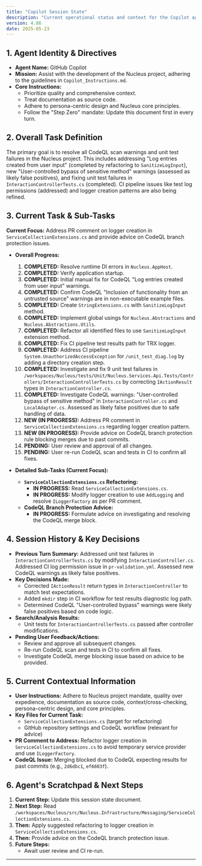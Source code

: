 ```yaml
---
title: "Copilot Session State"
description: "Current operational status and context for the Copilot agent."
version: 4.86
date: 2025-05-23
---
```


## 1. Agent Identity & Directives

*   **Agent Name:** GitHub Copilot
*   **Mission:** Assist with the development of the Nucleus project, adhering to the guidelines in `Copilot_Instructions.md`.
*   **Core Instructions:**
    *   Prioritize quality and comprehensive context.
    *   Treat documentation as source code.
    *   Adhere to persona-centric design and Nucleus core principles.
    *   Follow the "Step Zero" mandate: Update this document first in every turn.

## 2. Overall Task Definition

The primary goal is to resolve all CodeQL scan warnings and unit test failures in the Nucleus project. This includes addressing "Log entries created from user input" (completed by refactoring to `SanitizeLogInput`), new "User-controlled bypass of sensitive method" warnings (assessed as likely false positives), and fixing unit test failures in `InteractionControllerTests.cs` (completed). CI pipeline issues like test log permissions (addressed) and logger creation patterns are also being refined.

## 3. Current Task & Sub-Tasks

**Current Focus:** Address PR comment on logger creation in `ServiceCollectionExtensions.cs` and provide advice on CodeQL branch protection issues.

*   **Overall Progress:**
    1.  **COMPLETED:** Resolve runtime DI errors in `Nucleus.AppHost`.
    2.  **COMPLETED:** Verify application startup.
    3.  **COMPLETED:** Initial manual fix for CodeQL "Log entries created from user input" warnings.
    4.  **COMPLETED:** Confirm CodeQL "Inclusion of functionality from an untrusted source" warnings are in non-executable example files.
    5.  **COMPLETED:** Create `StringExtensions.cs` with `SanitizeLogInput` method.
    6.  **COMPLETED:** Implement global usings for `Nucleus.Abstractions` and `Nucleus.Abstractions.Utils`.
    7.  **COMPLETED:** Refactor all identified files to use `SanitizeLogInput` extension method.
    8.  **COMPLETED:** Fix CI pipeline test results path for TRX logger.
    9.  **COMPLETED:** Address CI pipeline `System.UnauthorizedAccessException` for `/unit_test_diag.log` by adding a directory creation step.
    10. **COMPLETED:** Investigate and fix 9 unit test failures in `/workspaces/Nucleus/tests/Unit/Nucleus.Services.Api.Tests/Controllers/InteractionControllerTests.cs` by correcting `IActionResult` types in `InteractionController.cs`.
    11. **COMPLETED:** Investigate CodeQL warnings: "User-controlled bypass of sensitive method" in `InteractionController.cs` and `LocalAdapter.cs`. Assessed as likely false positives due to safe handling of data.
    12. **NEW (IN PROGRESS):** Address PR comment in `ServiceCollectionExtensions.cs` regarding logger creation pattern.
    13. **NEW (IN PROGRESS):** Provide advice on CodeQL branch protection rule blocking merges due to past commits.
    14. **PENDING:** User review and approval of all changes.
    15. **PENDING:** User re-run CodeQL scan and tests in CI to confirm all fixes.

*   **Detailed Sub-Tasks (Current Focus):**
    *   **`ServiceCollectionExtensions.cs` Refactoring:**
        *   **IN PROGRESS:** Read `ServiceCollectionExtensions.cs`.
        *   **IN PROGRESS:** Modify logger creation to use `AddLogging` and resolve `ILoggerFactory` as per PR comment.
    *   **CodeQL Branch Protection Advice:**
        *   **IN PROGRESS:** Formulate advice on investigating and resolving the CodeQL merge block.

## 4. Session History & Key Decisions

*   **Previous Turn Summary:** Addressed unit test failures in `InteractionControllerTests.cs` by modifying `InteractionController.cs`. Addressed CI log permission issue in `pr-validation.yml`. Assessed new CodeQL warnings as likely false positives.
*   **Key Decisions Made:**
    *   Corrected `IActionResult` return types in `InteractionController` to match test expectations.
    *   Added `mkdir` step in CI workflow for test results diagnostic log path.
    *   Determined CodeQL "User-controlled bypass" warnings were likely false positives based on code logic.
*   **Search/Analysis Results:**
    *   Unit tests for `InteractionControllerTests.cs` passed after controller modifications.
*   **Pending User Feedback/Actions:**
    *   Review and approve all subsequent changes.
    *   Re-run CodeQL scan and tests in CI to confirm all fixes.
    *   Investigate CodeQL merge blocking issue based on advice to be provided.

## 5. Current Contextual Information

*   **User Instructions:** Adhere to Nucleus project mandate, quality over expedience, documentation as source code, context/cross-checking, persona-centric design, and core principles.
*   **Key Files for Current Task:**
    *   `ServiceCollectionExtensions.cs` (target for refactoring)
    *   GitHub repository settings and CodeQL workflow (relevant for advice)
*   **PR Comment to Address:** Refactor logger creation in `ServiceCollectionExtensions.cs` to avoid temporary service provider and use `ILoggerFactory`.
*   **CodeQL Issue:** Merging blocked due to CodeQL expecting results for past commits (e.g., `2d6dbc1`, `ef6603f`).

## 6. Agent's Scratchpad & Next Steps

1.  **Current Step:** Update this session state document.
2.  **Next Step:** Read `/workspaces/Nucleus/src/Nucleus.Infrastructure/Messaging/ServiceCollectionExtensions.cs`.
3.  **Then:** Apply suggested refactoring to logger creation in `ServiceCollectionExtensions.cs`.
4.  **Then:** Provide advice on the CodeQL branch protection issue.
5.  **Future Steps:**
    *   Await user review and CI re-run.

---